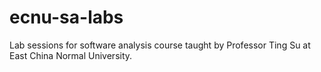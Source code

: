# ecnu-sa-labs
Lab sessions for software analysis course taught by Professor Ting Su at East China Normal University.
